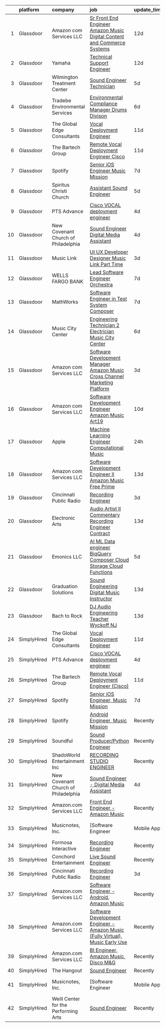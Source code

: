 

|    | platform    | company                              | job                                                                                                                                                                                                                                                                                                                                                                                                                                                                                                                                                                                                                                                                                                                                                                                                                                                                                                                                                                                                                                                                                                                                                                                  | update_time   | location           |
|---:|:------------|:-------------------------------------|:-------------------------------------------------------------------------------------------------------------------------------------------------------------------------------------------------------------------------------------------------------------------------------------------------------------------------------------------------------------------------------------------------------------------------------------------------------------------------------------------------------------------------------------------------------------------------------------------------------------------------------------------------------------------------------------------------------------------------------------------------------------------------------------------------------------------------------------------------------------------------------------------------------------------------------------------------------------------------------------------------------------------------------------------------------------------------------------------------------------------------------------------------------------------------------------|:--------------|:-------------------|
|  1 | Glassdoor   | Amazon com Services LLC              | [Sr  Front End Engineer  Amazon Music   Digital Content and Commerce Systems](https://www.glassdoor.com/partner/jobListing.htm?pos=123&ao=1136043&s=58&guid=00000183a1d7f27296e448d4b91674e8&src=GD_JOB_AD&t=SR&vt=w&cs=1_cd3084b8&cb=1664867627930&jobListingId=1008154125045&jrtk=3-0-1gegtfsl8kugg801-1gegtfslp28us000-89a5e2e83fda9f2b-)                                                                                                                                                                                                                                                                                                                                                                                                                                                                                                                                                                                                                                                                                                                                                                                                                                         | 12d           | United States      |
|  2 | Glassdoor   | Yamaha                               | [Technical Support Engineer](https://www.glassdoor.com/partner/jobListing.htm?pos=118&ao=1136043&s=58&guid=00000183a1d7f27296e448d4b91674e8&src=GD_JOB_AD&t=SR&vt=w&cs=1_ce384455&cb=1664867627929&jobListingId=1008154576004&jrtk=3-0-1gegtfsl8kugg801-1gegtfslp28us000-3ba57b5c6a10b506-)                                                                                                                                                                                                                                                                                                                                                                                                                                                                                                                                                                                                                                                                                                                                                                                                                                                                                          | 12d           | Buena Park, CA     |
|  3 | Glassdoor   | Wilmington Treatment Center          | [Sound Engineer Technician](https://www.glassdoor.com/partner/jobListing.htm?pos=116&ao=1136043&s=58&guid=00000183a1d7f27296e448d4b91674e8&src=GD_JOB_AD&t=SR&vt=w&cs=1_2407580d&cb=1664867627929&jobListingId=1008168193779&jrtk=3-0-1gegtfsl8kugg801-1gegtfslp28us000-e8ab5faff34c5a5b-)                                                                                                                                                                                                                                                                                                                                                                                                                                                                                                                                                                                                                                                                                                                                                                                                                                                                                           | 5d            | Wilmington, NC     |
|  4 | Glassdoor   | Tradebe Environmental Services       | [Environmental Compliance Manager   Drums Divison](https://www.glassdoor.com/partner/jobListing.htm?pos=120&ao=1136043&s=58&guid=00000183a1d7f27296e448d4b91674e8&src=GD_JOB_AD&t=SR&vt=w&ea=1&cs=1_01145293&cb=1664867627929&jobListingId=1008165499950&jrtk=3-0-1gegtfsl8kugg801-1gegtfslp28us000-38f1dca61797b303-)                                                                                                                                                                                                                                                                                                                                                                                                                                                                                                                                                                                                                                                                                                                                                                                                                                                               | 6d            | Millington, TN     |
|  5 | Glassdoor   | The Global Edge Consultants          | [Vocal Deployment Engineer](https://www.glassdoor.com/partner/jobListing.htm?pos=103&ao=1110586&s=58&guid=00000183a1d7f27296e448d4b91674e8&src=GD_JOB_AD&t=SR&vt=w&ea=1&cs=1_a0a90ccd&cb=1664867627927&jobListingId=1008156365697&cpc=B076152010A3B66C&jrtk=3-0-1gegtfsl8kugg801-1gegtfslp28us000-01b2045d5208986d--6NYlbfkN0A4Pd9G7Psxse2LYHgJRkYguHzML5L6KVZLzJM3sNXICnMc3eh3dt3QEYOmT_Cvlg6YqseBKYKlkgFutzcInG_Q0rjFPxEbzXj7eJ1Iw42CbcDO0F-Ic57myTUfn_5Wr1OkFXXGLIoST1_tDKid4ZU9u_ZMqLTt71Na8s6LMKVmtGCeOawuYHDWa4hUwtz7iePfppDejNxbi0G98kaaAiTOKSbOFFIwqGEmL1AEnIJk54gr9Y1wbaU18IT61ziJvRpd1rGOUo5SbqcageWvHMKsJTUEir88i1FShffT31GpUxGfrb5D6hsILFXcTRdBJhc9A3vF4jn1_Js9zfKu7N7baP9rw6YmlqaGpCvX3_9mrmrVIdDDmW-kjqNiyc7-pbW_iPv8WKwKhsQ8-srphdebgNiWC-_hWnMhNifwAdAm82yzb_aGON3WB_7xNlt-eo0h2XCSmq--o9UpqHkj5GTkjuIjBnaoFF98SrNyRM-PExmwjhY6W8zXotyfUXePyzJik4xUh3_AZw%3D%3D)                                                                                                                                                                                                                                                                                                     | 11d           | Houston, TX        |
|  6 | Glassdoor   | The Bartech Group                    | [Remote Vocal Deployment Engineer  Cisco ](https://www.glassdoor.com/partner/jobListing.htm?pos=104&ao=1110586&s=58&guid=00000183a1d7f27296e448d4b91674e8&src=GD_JOB_AD&t=SR&vt=w&ea=1&cs=1_9d98c5dc&cb=1664867627927&jobListingId=1008156820135&cpc=A938E184CF850189&jrtk=3-0-1gegtfsl8kugg801-1gegtfslp28us000-1f8531641e378bfe--6NYlbfkN0C7-FDDT93s0qSKP7uYkdNgAgpSNvwlK8pJNTkcTbZQJnKDJjfvl1yFU2JPCK1oIIqIyhV9fkHpoGz8OVtwTt2NY7ZLQYksisShQVH0P4R8EJib1JrhNB5PFK5iCTt8tgyFHwsKhhXetKgTeg6CjU3tgl6L2gx2B2HsLblxl-TxgreRyqgigKfxOh5BBBGFJOSOGUndVrWkngE88QZ8bZjzDMXkxvXQKzH3Muvz_pFYMEWBhDrjgRvTwgKsXzyxoT97BVi02iaU7r0Hj2V79Zwn1zsAVplRb-JbA2ERLBLSEDvDce5jzi-GL_3o4XFY5Kq5sRrjBd9_V89QK0ptI9m-OjbAGIZdk11VTByKCcQGgY7uMbqU1s8Sj2J1Ul0n43b6j09yrKiK5TdrTtpYy2K4GxE9rH5DuoGpK-hEhRqKGP1QEVx8yQsPQCIY579d_NiQo-2MJ8xp7lXtzCQWtmH-4PI_J59vvTj1EVAeATifcQ-nqPN4XVCoQLwh-kiBMnU%3D)                                                                                                                                                                                                                                                                                                    | 11d           | Branchburg, NJ     |
|  7 | Glassdoor   | Spotify                              | [Senior iOS Engineer  Music Mission](https://www.glassdoor.com/partner/jobListing.htm?pos=114&ao=1136043&s=58&guid=00000183a1d7f27296e448d4b91674e8&src=GD_JOB_AD&t=SR&vt=w&cs=1_f9847c3d&cb=1664867627928&jobListingId=1008163218095&jrtk=3-0-1gegtfsl8kugg801-1gegtfslp28us000-b95a7036a52cf4a5-)                                                                                                                                                                                                                                                                                                                                                                                                                                                                                                                                                                                                                                                                                                                                                                                                                                                                                  | 7d            | New York, NY       |
|  8 | Glassdoor   | Spiritus Christi Church              | [Assistant Sound Engineer](https://www.glassdoor.com/partner/jobListing.htm?pos=107&ao=1136043&s=58&guid=00000183a1d7f27296e448d4b91674e8&src=GD_JOB_AD&t=SR&vt=w&ea=1&cs=1_9c473dbb&cb=1664867627928&jobListingId=1008168405686&jrtk=3-0-1gegtfsl8kugg801-1gegtfslp28us000-ecfccf761ec02f6b-)                                                                                                                                                                                                                                                                                                                                                                                                                                                                                                                                                                                                                                                                                                                                                                                                                                                                                       | 5d            | Rochester, NY      |
|  9 | Glassdoor   | PTS Advance                          | [Cisco VOCAL deployment engineer](https://www.glassdoor.com/partner/jobListing.htm?pos=105&ao=1110586&s=58&guid=00000183a1d7f27296e448d4b91674e8&src=GD_JOB_AD&t=SR&vt=w&ea=1&cs=1_4b1d0d26&cb=1664867627928&jobListingId=1008172427006&cpc=4B86475FAF393599&jrtk=3-0-1gegtfsl8kugg801-1gegtfslp28us000-c5adca33dcd5d63d--6NYlbfkN0AbRbVq8OvmskiEcE8ix2E9Kyrf8sse4cIAfa1sfcPLRpUGYiSkHhgQ3_gthoIofBxx4uwK6EW1HCt-GFcYEQpNc7ve-IaiJ8ZYC8gl_BcJG83PGiZF03TpylIqmhfXvWUcHFBjawqHiVCEHR57jUaEti1biPoXwsXoSCg_ycULwhhANFfvTs8YPBH8KnhaEOwtqKVGG6duEyU5uzaFxunHB45CjYTu5-uQVvj1FoxDY-HIyHgvO1u7PM0MxyeAl70NFvmtNVYxRUyWL7gdYGyE_Smv45uEhRHf0TOWV9BHlP-NsJwP3Ugy3Gu-WQlYy2nkJ41NmVCxxnAdd7oLRr-wcaktQQA0bLYMPFloEnItYEHhx695NC5vwbPDC670TALyg-4KSxHGDz17P8twHf5sP1WU0LfUhyyccBrmvUgIsuz79FGrEY3HAWC1qAw-tHugZeSEV_F3ITSVU6YYBs2GvdWi3lkuvmYrk4ULk8UJ_cmnlgLdvB95YToqA0ZYsNlRyGmil6B65zkEz0hWqDbZ35Nsnen3h4Tii4aKi5FnV-vACB2efN7Jses6foMLynPiEWaGos_XUYz20pTbIPDdCg_QzKG9VPMJXnEaojDFsuQ2LRjcTX64aeHFpITH3t5jmYEUsxx_7cjR5kz0J8XF2gXofEurO2kl6_BJxWoW1kcTv8XUrIpQlNLjOXyhF0_RNDrpmXWiYnkjCOm50Qyl_qbG42-DbYZ0ZaT4--RWInKEyCZWdyGHCcoUeY4NPh3-wsfRDUzYTQgEopsm2aqSdnPnhaHtTI0%3D)             | 4d            | Houston, TX        |
| 10 | Glassdoor   | New Covenant Church of Philadelphia  | [Sound Engineer   Digital Media Assistant](https://www.glassdoor.com/partner/jobListing.htm?pos=101&ao=1110586&s=58&guid=00000183a1d7f27296e448d4b91674e8&src=GD_JOB_AD&t=SR&vt=w&ea=1&cs=1_12d48246&cb=1664867627927&jobListingId=1008171290301&cpc=61B26E8FEFFA679F&jrtk=3-0-1gegtfsl8kugg801-1gegtfslp28us000-28a41af27d468c11--6NYlbfkN0C2MujeaHUdRlJYpgbQ9d1Dq4rnH8r683W_-GbLMKmwMEzG4xWeSbrv_-wXvskv2ofbLQVumdh658F_sQMDJtYD1-EoRbGWXRBkRSM9i0LLWpdYy_bDPlDiEmuBvcE5_ItUBZx5YUrMGF0QADEOUYc520JCvjeutKvHL_TrCslLKLmfqp_HXCSiiHHr0BSTArg-BJC2gE3R54gvPuTlqb3BRFORcDZKXdXMoGWNnilj_Es2LhQ2x8he_ceRJoYfti1WiYemjefs17tT5nq04Tk4hTqjLQ3FIZbTlKwJ2qdLXtZIeEFltGWkdScpdUOVe9TQXuG1ByvyLWe_XJEWEiGvPmUeou9z5Sl7DUoH7hO9lKWsp6hUJKvX-gb67kFucTFD1-zeamhOTKvp0gMguBoOlBrpyzBb8gqIL-PuhZb8X_4d0dqjjQCkpSxDH00iGkqbEzacwiVwV_agirNtqSV10R2OzRCGoM_YeUBp2SQX9_orWsez36ckF-OF_mDdY2OHAJ4esjx5yNLN4lutgwPhy6U92suYCN8%3D)                                                                                                                                                                                                                                                                    | 4d            | Philadelphia, PA   |
| 11 | Glassdoor   | Music Link                           | [UI UX Developer Designer  Music Link  Part Time ](https://www.glassdoor.com/partner/jobListing.htm?pos=110&ao=1136043&s=58&guid=00000183a1d7f27296e448d4b91674e8&src=GD_JOB_AD&t=SR&vt=w&ea=1&cs=1_09eeb510&cb=1664867627928&jobListingId=1008175170281&jrtk=3-0-1gegtfsl8kugg801-1gegtfslp28us000-054e387cb3fe2708-)                                                                                                                                                                                                                                                                                                                                                                                                                                                                                                                                                                                                                                                                                                                                                                                                                                                               | 3d            | Remote             |
| 12 | Glassdoor   | WELLS FARGO BANK                     | [Lead Software Engineer  Orchestra ](https://www.glassdoor.com/partner/jobListing.htm?pos=102&ao=1110586&s=58&guid=00000183a1d7f27296e448d4b91674e8&src=GD_JOB_AD&t=SR&vt=w&cs=1_0ebbc1f7&cb=1664867627927&jobListingId=1008163740648&cpc=4050D81B60456B41&jrtk=3-0-1gegtfsl8kugg801-1gegtfslp28us000-2c0c48381b5610c1--6NYlbfkN0A0sLjryQUNkc81K2goHfqpo9JHml6Vo2yWT4XuRGLXtsN7afMoSAWdqBM3YHWeqUyfV_RUv_StQKPSFAMxW92JZbXx0aJ0rKd5nCthkAW_NWnW160kRy36mY-YTJRw9GZ3EXWJvowI4qrPqBCIOmeVGM3iA0kvCJcdjckCfxn6Usv3VX09Px1wkF_myG7s7TdspDCz6epRr-BaIdzN5kaSZYwdnuTN0uw8_sAtxnSkTrJxqJdrEaBvxVVPlTgmAeXU3TV_HX21aoxzUTtN65Di-fTI_-G0IGYjUEPmFH21M7yiu2YA5hN52nA-Kn5xqZML4dDPKUB38uspuYYWWYeiiL_UVK3PCJqr49Ule9VICl7gMC6TkPK2S3DPSfztnaZoiXnkcmXAtfCUqFhTw-o74wnKm3Ovgtyoxl7oPfGQBch_W_pAw1rzU7YQoQA7Eu5_--cHOC_0TViQSHeRRvjIRmCTsThLflmvqQtUgM7O0X7PtaXTEbl0o4kvRjI9wrQxUxF6s4v26Lo1DJ1_J95gylqHrwkJ_P_Q-rvE_m5wuMTQhbfBSIWoPAY2FpriuXJH1OK6y4Er56JDR_V_-2uKvMDyZG2RBei1FawdJi5fXwXIJQOajH7KXRN-COImytsQffnYQC8ZobkhMeZzrWzYILBmnhvDE4HI0_BK06DbihQD8hFQGCbnciZyBnL5z2LP8Weca3Y6BRS7dNEl68xWYKTyFyboLtCDrYcjzXR9DozXq1QBiRNkCSBMrCcIP1y35emZEOrfgMnch4Jcsm0lsE5SP0_kTTBsp1y-Alt1zA%3D%3D) | 7d            | Chandler, AZ       |
| 13 | Glassdoor   | MathWorks                            | [Software Engineer in Test   System Composer](https://www.glassdoor.com/partner/jobListing.htm?pos=111&ao=1136043&s=58&guid=00000183a1d7f27296e448d4b91674e8&src=GD_JOB_AD&t=SR&vt=w&cs=1_fc252839&cb=1664867627928&jobListingId=1008163367365&jrtk=3-0-1gegtfsl8kugg801-1gegtfslp28us000-7f37537eaec24748-)                                                                                                                                                                                                                                                                                                                                                                                                                                                                                                                                                                                                                                                                                                                                                                                                                                                                         | 7d            | Natick, MA         |
| 14 | Glassdoor   | Music City Center                    | [Engineering Technician 2  Electrician    Music City Center](https://www.glassdoor.com/partner/jobListing.htm?pos=121&ao=1136043&s=58&guid=00000183a1d7f27296e448d4b91674e8&src=GD_JOB_AD&t=SR&vt=w&ea=1&cs=1_b4a6f834&cb=1664867627929&jobListingId=1008165036040&jrtk=3-0-1gegtfsl8kugg801-1gegtfslp28us000-7f54d32150f42019-)                                                                                                                                                                                                                                                                                                                                                                                                                                                                                                                                                                                                                                                                                                                                                                                                                                                     | 6d            | Nashville, TN      |
| 15 | Glassdoor   | Amazon com Services LLC              | [Software Development Manager  Amazon Music  Cross Channel Marketing Platform](https://www.glassdoor.com/partner/jobListing.htm?pos=119&ao=1136043&s=58&guid=00000183a1d7f27296e448d4b91674e8&src=GD_JOB_AD&t=SR&vt=w&cs=1_0b19f706&cb=1664867627929&jobListingId=1008173739315&jrtk=3-0-1gegtfsl8kugg801-1gegtfslp28us000-4918c44988134aa8-)                                                                                                                                                                                                                                                                                                                                                                                                                                                                                                                                                                                                                                                                                                                                                                                                                                        | 3d            | San Francisco, CA  |
| 16 | Glassdoor   | Amazon com Services LLC              | [Software Development Engineer   Amazon Music  Art19](https://www.glassdoor.com/partner/jobListing.htm?pos=109&ao=1136043&s=58&guid=00000183a1d7f27296e448d4b91674e8&src=GD_JOB_AD&t=SR&vt=w&cs=1_d6679e88&cb=1664867627928&jobListingId=1008158311459&jrtk=3-0-1gegtfsl8kugg801-1gegtfslp28us000-c39e6a78d2cae353-)                                                                                                                                                                                                                                                                                                                                                                                                                                                                                                                                                                                                                                                                                                                                                                                                                                                                 | 10d           | San Francisco, CA  |
| 17 | Glassdoor   | Apple                                | [Machine Learning Engineer  Computational Music](https://www.glassdoor.com/partner/jobListing.htm?pos=106&ao=1136043&s=58&guid=00000183a1d7f27296e448d4b91674e8&src=GD_JOB_AD&t=SR&vt=w&cs=1_3bbdb142&cb=1664867627928&jobListingId=1008182288029&jrtk=3-0-1gegtfsl8kugg801-1gegtfslp28us000-59d156f7a7a55ad8-)                                                                                                                                                                                                                                                                                                                                                                                                                                                                                                                                                                                                                                                                                                                                                                                                                                                                      | 24h           | Portland, OR       |
| 18 | Glassdoor   | Amazon com Services LLC              | [Software Development Engineer II  Amazon Music Free Prime](https://www.glassdoor.com/partner/jobListing.htm?pos=113&ao=1136043&s=58&guid=00000183a1d7f27296e448d4b91674e8&src=GD_JOB_AD&t=SR&vt=w&cs=1_3244d492&cb=1664867627928&jobListingId=1008151742328&jrtk=3-0-1gegtfsl8kugg801-1gegtfslp28us000-350d272ef90f81c7-)                                                                                                                                                                                                                                                                                                                                                                                                                                                                                                                                                                                                                                                                                                                                                                                                                                                           | 13d           | Culver City, CA    |
| 19 | Glassdoor   | Cincinnati Public Radio              | [Recording Engineer](https://www.glassdoor.com/partner/jobListing.htm?pos=112&ao=1136043&s=58&guid=00000183a1d7f27296e448d4b91674e8&src=GD_JOB_AD&t=SR&vt=w&ea=1&cs=1_e6d25683&cb=1664867627928&jobListingId=1008174861737&jrtk=3-0-1gegtfsl8kugg801-1gegtfslp28us000-a518e26a0600a3cb-)                                                                                                                                                                                                                                                                                                                                                                                                                                                                                                                                                                                                                                                                                                                                                                                                                                                                                             | 3d            | Cincinnati, OH     |
| 20 | Glassdoor   | Electronic Arts                      | [Audio Artist II   Commentary Recording Engineer  Contract ](https://www.glassdoor.com/partner/jobListing.htm?pos=117&ao=1136043&s=58&guid=00000183a1d7f27296e448d4b91674e8&src=GD_JOB_AD&t=SR&vt=w&cs=1_78128048&cb=1664867627929&jobListingId=1008151770801&jrtk=3-0-1gegtfsl8kugg801-1gegtfslp28us000-015c7e198e835cb0-)                                                                                                                                                                                                                                                                                                                                                                                                                                                                                                                                                                                                                                                                                                                                                                                                                                                          | 13d           | Orlando, FL        |
| 21 | Glassdoor   | Emonics LLC                          | [AI ML Data engineer  BiqQuery  Composer  Cloud Storage  Cloud Functions](https://www.glassdoor.com/partner/jobListing.htm?pos=108&ao=1136043&s=58&guid=00000183a1d7f27296e448d4b91674e8&src=GD_JOB_AD&t=SR&vt=w&ea=1&cs=1_9b377c9b&cb=1664867627928&jobListingId=1008168569498&jrtk=3-0-1gegtfsl8kugg801-1gegtfslp28us000-e3c3619912c48be7-)                                                                                                                                                                                                                                                                                                                                                                                                                                                                                                                                                                                                                                                                                                                                                                                                                                        | 5d            | Remote             |
| 22 | Glassdoor   | Graduation Solutions                 | [Sound Engineering Digital Music Instructor](https://www.glassdoor.com/partner/jobListing.htm?pos=115&ao=1136043&s=58&guid=00000183a1d7f27296e448d4b91674e8&src=GD_JOB_AD&t=SR&vt=w&ea=1&cs=1_53d24473&cb=1664867627928&jobListingId=1008151772475&jrtk=3-0-1gegtfsl8kugg801-1gegtfslp28us000-886b04f211aafcf9-)                                                                                                                                                                                                                                                                                                                                                                                                                                                                                                                                                                                                                                                                                                                                                                                                                                                                     | 13d           | Mesa, AZ           |
| 23 | Glassdoor   | Bach to Rock                         | [DJ   Audio Engineering Teacher  Wyckoff NJ](https://www.glassdoor.com/partner/jobListing.htm?pos=122&ao=1136043&s=58&guid=00000183a1d7f27296e448d4b91674e8&src=GD_JOB_AD&t=SR&vt=w&ea=1&cs=1_317262fe&cb=1664867627929&jobListingId=1008152013499&jrtk=3-0-1gegtfsl8kugg801-1gegtfslp28us000-224c105a95700982-)                                                                                                                                                                                                                                                                                                                                                                                                                                                                                                                                                                                                                                                                                                                                                                                                                                                                     | 13d           | Wyckoff, NJ        |
| 24 | SimplyHired | The Global Edge Consultants          | [Vocal Deployment Engineer](https://www.simplyhired.com/job/MgMm5hcu0Wyvbj4EmkpfwPJl758zZcKImNJyA58AbW_w-G01GOJU_g?q=music+engineer)                                                                                                                                                                                                                                                                                                                                                                                                                                                                                                                                                                                                                                                                                                                                                                                                                                                                                                                                                                                                                                                 | 11d           | Houston, TX        |
| 25 | SimplyHired | PTS Advance                          | [Cisco VOCAL deployment engineer](https://www.simplyhired.com/job/GtoFwB1D1IdzusY9OP-zwrK6AdTCOwt1hgwxOVw1w2je6WCgtTjAKw?q=music+engineer)                                                                                                                                                                                                                                                                                                                                                                                                                                                                                                                                                                                                                                                                                                                                                                                                                                                                                                                                                                                                                                           | 4d            | Houston, TX        |
| 26 | SimplyHired | The Bartech Group                    | [Remote Vocal Deployment Engineer (Cisco)](https://www.simplyhired.com/job/8NbH0fz61MLEoJNUSXMtPkZEm-NUJbSPH8O_3Kv-muvBexxLhmEAEg?q=music+engineer)                                                                                                                                                                                                                                                                                                                                                                                                                                                                                                                                                                                                                                                                                                                                                                                                                                                                                                                                                                                                                                  | 11d           | Branchburg, NJ     |
| 27 | SimplyHired | Spotify                              | [Senior iOS Engineer, Music Mission](https://www.simplyhired.com/job/6YvHKCYVzK8tLd7CCSNCy8jawNH2Uv6wuobwuLBwtAXBuHgYvtQ7Vw?q=music+engineer)                                                                                                                                                                                                                                                                                                                                                                                                                                                                                                                                                                                                                                                                                                                                                                                                                                                                                                                                                                                                                                        | 7d            | New York, NY       |
| 28 | SimplyHired | Spotify                              | [Android Engineer, Music Mission](https://www.simplyhired.com/job/yCO2B5iukRZdW40Ps70JXSd_hHQB2Cx-k1oM2ZkJk-76OEDQlZ27Kw?q=music+engineer)                                                                                                                                                                                                                                                                                                                                                                                                                                                                                                                                                                                                                                                                                                                                                                                                                                                                                                                                                                                                                                           | Recently      | New York, NY       |
| 29 | SimplyHired | Soundful                             | [Sound Producer/Python Engineer](https://www.simplyhired.com/job/fKwTfqRWVzhZJJT6yoybTUB5_pL76wxlddnu6kqy2_naoU7JVaHVBQ?q=music+engineer)                                                                                                                                                                                                                                                                                                                                                                                                                                                                                                                                                                                                                                                                                                                                                                                                                                                                                                                                                                                                                                            | Recently      | Remote             |
| 30 | SimplyHired | ShadoWorld Entertainment Inc         | [RECORDING STUDIO ENGINEER](https://www.simplyhired.com/job/LuUo1uNsflz97Kc2VUvstOqF-GlyVnesKKVECsAsCY7m3CzEC5ML1A?q=music+engineer)                                                                                                                                                                                                                                                                                                                                                                                                                                                                                                                                                                                                                                                                                                                                                                                                                                                                                                                                                                                                                                                 | Recently      | Los Angeles, CA    |
| 31 | SimplyHired | New Covenant Church of Philadelphia  | [Sound Engineer - Digital Media Assistant](https://www.simplyhired.com/job/62Xs2yVlBkuVET4aKoLZRyFxbHKDwXBWLdNuYFjffmcZkZxfBGq2hQ?q=music+engineer)                                                                                                                                                                                                                                                                                                                                                                                                                                                                                                                                                                                                                                                                                                                                                                                                                                                                                                                                                                                                                                  | 4d            | Philadelphia, PA   |
| 32 | SimplyHired | Amazon.com Services LLC              | [Front End Engineer - Amazon Music](https://www.simplyhired.com/job/HrH56RyOPS9A2S9ZepvdPSj3gcoN29rik0njp4z2mjMeUUOG1Op4Dw?q=music+engineer)                                                                                                                                                                                                                                                                                                                                                                                                                                                                                                                                                                                                                                                                                                                                                                                                                                                                                                                                                                                                                                         | Recently      | Culver City, CA    |
| 33 | SimplyHired | Musicnotes, Inc.                     | [Software Engineer | Mobile Apps | Music Industry](https://www.simplyhired.com/job/k8E4fg8SWWqgvPsk4kBA2CqJDhhUZAmYysUfvRGHibz7cVQEY9wzyw?q=music+engineer)                                                                                                                                                                                                                                                                                                                                                                                                                                                                                                                                                                                                                                                                                                                                                                                                                                                                                                                                                                                                                          | Recently      | Remote             |
| 34 | SimplyHired | Formosa Interactive                  | [Recording Engineer](https://www.simplyhired.com/job/29sDM0Sr9JlQYH7solN3F74VDbJwVqpkxGxp49jc-twKzjzyunLXRQ?q=music+engineer)                                                                                                                                                                                                                                                                                                                                                                                                                                                                                                                                                                                                                                                                                                                                                                                                                                                                                                                                                                                                                                                        | Recently      | Los Angeles, CA    |
| 35 | SimplyHired | Conchord Entertainment               | [Live Sound Engineer](https://www.simplyhired.com/job/UEA40oo_tuyiPqvpC2XRNDDUAd6VWYQaSSZopTq90hge9e7ynS5vdw?q=music+engineer)                                                                                                                                                                                                                                                                                                                                                                                                                                                                                                                                                                                                                                                                                                                                                                                                                                                                                                                                                                                                                                                       | Recently      | Boston, MA         |
| 36 | SimplyHired | Cincinnati Public Radio              | [Recording Engineer](https://www.simplyhired.com/job/mvKZINtKUkRFAPQpzC5tJydwEwxOwxL31nICkeXcqYLhWdoPl2c6UQ?q=music+engineer)                                                                                                                                                                                                                                                                                                                                                                                                                                                                                                                                                                                                                                                                                                                                                                                                                                                                                                                                                                                                                                                        | 3d            | Cincinnati, OH     |
| 37 | SimplyHired | Amazon.com Services LLC              | [Software Engineer - Android, Amazon Music](https://www.simplyhired.com/job/QL7uYIpBrV4RTL9wYiQtqY09L16dihC9DkkQr6UlVCKT7sEpDdPuaQ?q=music+engineer)                                                                                                                                                                                                                                                                                                                                                                                                                                                                                                                                                                                                                                                                                                                                                                                                                                                                                                                                                                                                                                 | Recently      | Remote +1 location |
| 38 | SimplyHired | Amazon.com Services LLC              | [Software Development Engineer - Amazon Music (Fully Virtual), Music Early Use](https://www.simplyhired.com/job/bPucS2ezOmq_euYS4yOlSlBq38iEEckibLwyk_-ViXd3MbR-kzjfrQ?q=music+engineer)                                                                                                                                                                                                                                                                                                                                                                                                                                                                                                                                                                                                                                                                                                                                                                                                                                                                                                                                                                                             | Recently      | United States      |
| 39 | SimplyHired | Amazon.com Services LLC              | [BI Engineer, Amazon Music, Disco M&G](https://www.simplyhired.com/job/dtceoKwUXAFriJX_t1JEm5dbSLjEaHlVQ4eSctk4IBcdAL47D4NIsw?q=music+engineer)                                                                                                                                                                                                                                                                                                                                                                                                                                                                                                                                                                                                                                                                                                                                                                                                                                                                                                                                                                                                                                      | Recently      | New York, NY       |
| 40 | SimplyHired | The Hangout                          | [Sound Engineer](https://www.simplyhired.com/job/pPtma4KfpJL8yv0IV160PCctZ7zJieTNPnwDrISJ5-REzhgDQyRTVw?q=music+engineer)                                                                                                                                                                                                                                                                                                                                                                                                                                                                                                                                                                                                                                                                                                                                                                                                                                                                                                                                                                                                                                                            | Recently      | Myrtle Beach, SC   |
| 41 | SimplyHired | Musicnotes, Inc.                     | [Software Engineer | Mobile Apps | Music Industry](https://www.simplyhired.com/job/k8E4fg8SWWqgvPsk4kBA2CqJDhhUZAmYysUfvRGHibz7cVQEY9wzyw?q=music+engineer)                                                                                                                                                                                                                                                                                                                                                                                                                                                                                                                                                                                                                                                                                                                                                                                                                                                                                                                                                                                                                          | Recently      | Remote             |
| 42 | SimplyHired | Weill Center for the Performing Arts | [Sound Engineer](https://www.simplyhired.com/job/ALqiQ466UL9ATzM8C5SyNTShJGTz8qexuvg_a93UOhRx-CD-0dbSQw?q=music+engineer)                                                                                                                                                                                                                                                                                                                                                                                                                                                                                                                                                                                                                                                                                                                                                                                                                                                                                                                                                                                                                                                            | Recently      | Sheboygan, WI      |